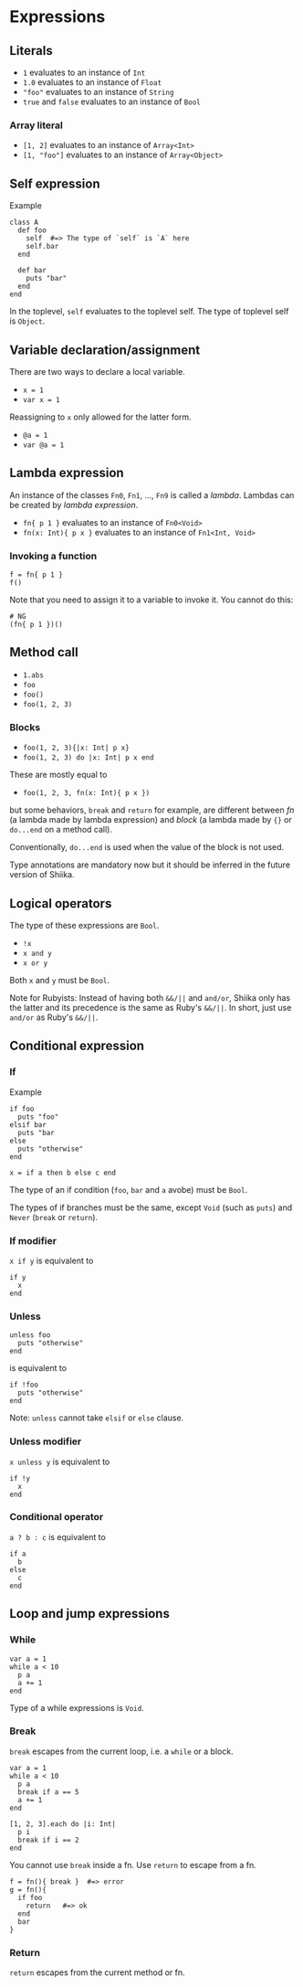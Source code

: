 # Expressions

## Literals

- `1` evaluates to an instance of `Int`
- `1.0` evaluates to an instance of `Float`
- `"foo"` evaluates to an instance of `String`
- `true` and `false` evaluates to an instance of `Bool`

### Array literal

- `[1, 2]` evaluates to an instance of `Array<Int>`
- `[1, "foo"]` evaluates to an instance of `Array<Object>`

## Self expression

Example

```sk
class A
  def foo
    self  #=> The type of `self` is `A` here
    self.bar
  end

  def bar
    puts "bar"
  end
end
```

In the toplevel, `self` evaluates to the toplevel self. The type of toplevel self is `Object`.

## Variable declaration/assignment

There are two ways to declare a local variable.

- `x = 1`
- `var x = 1`

Reassigning to `x` only allowed for the latter form.

- `@a = 1`
- `var @a = 1`

## Lambda expression

An instance of the classes `Fn0`, `Fn1`, ..., `Fn9` is called a _lambda_. Lambdas can be created by _lambda expression_.

- `fn{ p 1 }` evaluates to an instance of `Fn0<Void>`
- `fn(x: Int){ p x }` evaluates to an instance of `Fn1<Int, Void>`

### Invoking a function

```sk
f = fn{ p 1 }
f()
```

Note that you need to assign it to a variable to invoke it. You cannot do this:

```sk
# NG
(fn{ p 1 })()
```

## Method call

- `1.abs`
- `foo`
- `foo()`
- `foo(1, 2, 3)`

### Blocks

- `foo(1, 2, 3){|x: Int| p x}`
- `foo(1, 2, 3) do |x: Int| p x end`

These are mostly equal to

- `foo(1, 2, 3, fn(x: Int){ p x })`

but some behaviors, `break` and `return` for example, are different between _fn_ (a lambda made by lambda expression) and _block_ (a lambda made by `{}` or `do...end` on a method call).

Conventionally, `do...end` is used when the value of the block is not used.

Type annotations are mandatory now but it should be inferred in the future version of Shiika.

## Logical operators

The type of these expressions are `Bool`.

- `!x`
- `x and y`
- `x or y`

Both `x` and `y` must be `Bool`.

Note for Rubyists: Instead of having both `&&/||` and `and/or`, Shiika only has the latter and its precedence is the same as Ruby's `&&/||`. In short, just use `and/or` as Ruby's `&&/||`.

## Conditional expression

### If

Example

```sk
if foo
  puts "foo"
elsif bar
  puts "bar
else
  puts "otherwise"
end

x = if a then b else c end
```

The type of an if condition (`foo`, `bar` and `a` avobe) must be `Bool`.

The types of if branches must be the same, except `Void` (such as `puts`) and `Never` (`break` or `return`).

### If modifier

`x if y` is equivalent to

```sk
if y
  x
end
```

### Unless

```sk
unless foo
  puts "otherwise"
end
```

is equivalent to

```sk
if !foo
  puts "otherwise"
end
```

Note: `unless` cannot take `elsif` or `else` clause.

### Unless modifier

`x unless y` is equivalent to

```sk
if !y
  x
end
```

### Conditional operator

`a ? b : c` is equivalent to

```sk
if a
  b
else
  c
end
```

## Loop and jump expressions

### While

```sk
var a = 1
while a < 10
  p a
  a += 1
end
```

Type of a while expressions is `Void`.

### Break

`break` escapes from the current loop, i.e. a `while` or a block.

```sk
var a = 1
while a < 10
  p a
  break if a == 5
  a += 1
end

[1, 2, 3].each do |i: Int|
  p i
  break if i == 2
end
```

You cannot use `break` inside a fn. Use `return` to escape from a fn.

```sk
f = fn(){ break }  #=> error
g = fn(){
  if foo
    return   #=> ok
  end
  bar
}
```

### Return

`return` escapes from the current method or fn.
